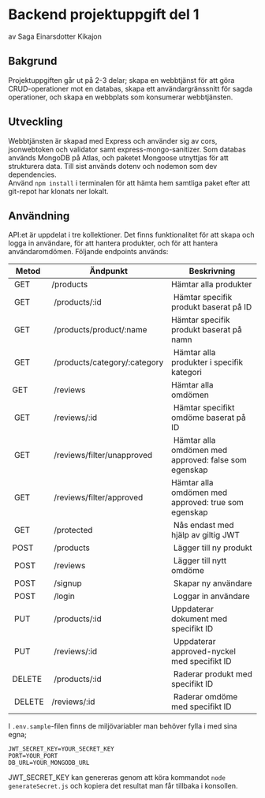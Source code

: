 # Backend projektuppgift del 1

av Saga Einarsdotter Kikajon

## Bakgrund

Projektuppgiften går ut på 2-3 delar; skapa en webbtjänst för att göra CRUD-operationer mot en databas, skapa ett användargränssnitt för sagda operationer, och skapa en webbplats som konsumerar webbtjänsten.

## Utveckling

Webbtjänsten är skapad med Express och använder sig av cors, jsonwebtoken och validator samt express-mongo-sanitizer. Som databas används MongoDB på Atlas, och paketet Mongoose utnyttjas för att strukturera data.
Till sist används dotenv och nodemon som dev dependencies.  
Använd `npm install` i terminalen för att hämta hem samtliga paket efter att git-repot har klonats ner lokalt.

## Användning

API:et är uppdelat i tre kollektioner. Det finns funktionalitet för att skapa och logga in användare, för att hantera produkter, och för att hantera användaromdömen. Följande endpoints används:

| Metod   |  Ändpunkt                     | Beskrivning                                           |
| ------- | ----------------------------- | ----------------------------------------------------- |
|  GET    | /products                     | Hämtar alla produkter                                 |
|  GET    |  /products/:id                |  Hämtar specifik produkt baserat på ID                |
|  GET    |  /products/product/:name      | Hämtar specifik produkt baserat på namn               |
|  GET    |  /products/category/:category |  Hämtar alla produkter i specifik kategori            |
| GET     |  /reviews                     | Hämtar alla omdömen                                   |
|  GET    |  /reviews/:id                 |  Hämtar specifikt omdöme baserat på ID                |
|  GET    |  /reviews/filter/unapproved   |  Hämtar alla omdömen med approved: false som egenskap |
|  GET    |  /reviews/filter/approved     | Hämtar alla omdömen med approved: true som egenskap   |
|  GET    |  /protected                   |  Nås endast med hjälp av giltig JWT                   |
| POST    |  /products                    |  Lägger till ny produkt                               |
|  POST   |  /reviews                     |  Lägger till nytt omdöme                              |
|  POST   |  /signup                      |  Skapar ny användare                                  |
|  POST   |  /login                       |  Loggar in användare                                  |
|  PUT    |  /products/:id                | Uppdaterar dokument med specifikt ID                  |
|  PUT    |  /reviews/:id                 |  Uppdaterar approved-nyckel med specifikt ID          |
| DELETE  |  /products/:id                |  Raderar produkt med specifikt ID                     |
|  DELETE | /reviews/:id                  |  Raderar omdöme med specifikt ID                      |

I `.env.sample`-filen finns de miljövariabler man behöver fylla i med sina egna;

```
JWT_SECRET_KEY=YOUR_SECRET_KEY
PORT=YOUR_PORT
DB_URL=YOUR_MONGODB_URL
```

JWT_SECRET_KEY kan genereras genom att köra kommandot `node generateSecret.js` och kopiera det resultat man får tillbaka i konsollen.
